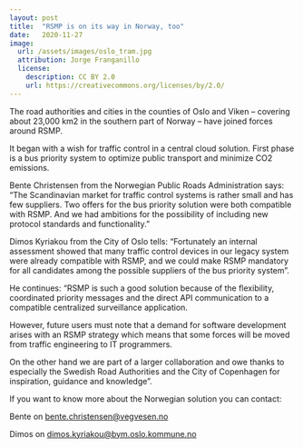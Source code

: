 ```yaml
---
layout: post
title:  "RSMP is on its way in Norway, too"
date:   2020-11-27
image:
  url: /assets/images/oslo_tram.jpg
  attribution: Jorge Franganillo
  license:
    description: CC BY 2.0
    url: https://creativecommons.org/licenses/by/2.0/
---
```


The road authorities and cities in the counties of Oslo and Viken – covering about 23,000 km2 in the southern part of Norway – have joined forces around RSMP.

It began with a wish for traffic control in a central cloud solution. First phase is a bus priority system to optimize public transport and minimize CO2 emissions.

Bente Christensen from the Norwegian Public Roads Administration says: “The Scandinavian market for traffic control systems is rather small and has few suppliers. Two offers for the bus priority solution were both compatible with RSMP. And we had ambitions for the possibility of including new protocol standards and functionality.”

Dimos Kyriakou from the City of Oslo tells: “Fortunately an internal assessment showed that many traffic control devices in our legacy system were already compatible with RSMP, and we could make RSMP mandatory for all candidates among the possible suppliers of the bus priority system”.

He continues: “RSMP is such a good solution because of the flexibility, coordinated priority messages and the direct API communication to a compatible centralized surveillance application.

However, future users must note that a demand for software development arises with an RSMP strategy which means that some forces will be moved from traffic engineering to IT programmers.

On the other hand we are part of a larger collaboration and owe thanks to especially the Swedish Road Authorities and the City of Copenhagen for inspiration, guidance and knowledge”.

If you want to know more about the Norwegian solution you can contact:

Bente on [bente.christensen@vegvesen.no](mailto:bente.christensen@vegvesen.no)

Dimos on [dimos.kyriakou@bym.oslo.kommune.no](mailto:dimos.kyriakou@bym.oslo.kommune.no)
